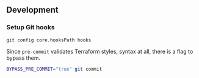 ## Development

### Setup Git hooks

```
git config core.hooksPath hooks
```

Since `pre-commit` validates Terraform styles, syntax at all, there is a flag to bypass them.

```sh
BYPASS_PRE_COMMIT="true" git commit
```
